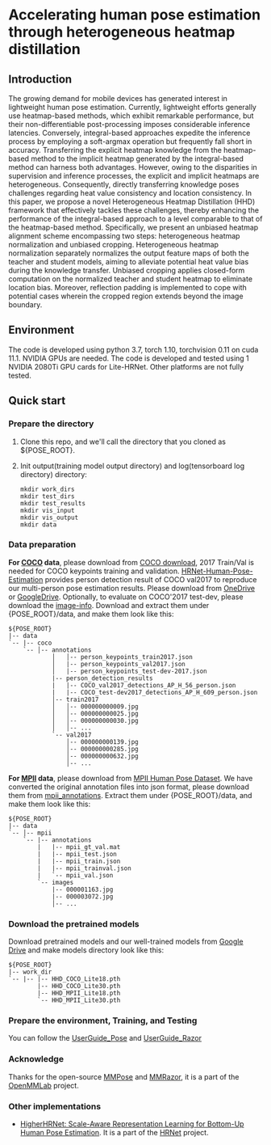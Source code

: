 # Accelerating human pose estimation through heterogeneous heatmap distillation

## Introduction
The growing demand for mobile devices has generated interest in lightweight human pose estimation. Currently, lightweight efforts generally use heatmap-based methods, which exhibit remarkable performance, but their non-differentiable post-processing imposes considerable inference latencies. Conversely, integral-based approaches expedite the inference process by employing a soft-argmax operation but frequently fall short in accuracy. Transferring the explicit heatmap knowledge from the heatmap-based method to the implicit heatmap generated by the integral-based method can harness both advantages. However, owing to the disparities in supervision and inference processes, the explicit and implicit heatmaps are heterogeneous. Consequently, directly transferring knowledge poses challenges regarding heat value consistency and location consistency. In this paper, we propose a novel Heterogeneous Heatmap Distillation (HHD) framework that effectively tackles these challenges, thereby enhancing the performance of the integral-based approach to a level comparable to that of the heatmap-based method. Specifically, we present an unbiased heatmap alignment scheme encompassing two steps: heterogeneous heatmap normalization and unbiased cropping. Heterogeneous heatmap normalization separately normalizes the output feature maps of both the teacher and student models, aiming to alleviate potential heat value bias during the knowledge transfer. Unbiased cropping applies closed-form computation on the normalized teacher and student heatmap to eliminate location bias. Moreover, reflection padding is implemented to cope with potential cases wherein the cropped region extends beyond the image boundary.

## Environment

The code is developed using python 3.7, torch 1.10, torchvision 0.11 on cuda 11.1. NVIDIA GPUs are needed. The code is developed and tested using 1 NVIDIA 2080Ti GPU cards for Lite-HRNet. Other platforms are not fully tested.

## Quick start

### Prepare the directory

1. Clone this repo, and we'll call the directory that you cloned as ${POSE_ROOT}.

2. Init output(training model output directory) and log(tensorboard log directory) directory:

   ```
   mkdir work_dirs
   mkdir test_dirs
   mkdir test_results
   mkdir vis_input
   mkdir vis_output
   mkdir data
   ```

### Data preparation

**For [COCO](http://cocodataset.org/) data**, please download from [COCO download](http://cocodataset.org/#download), 2017 Train/Val is needed for COCO keypoints training and validation. [HRNet-Human-Pose-Estimation](https://github.com/HRNet/HRNet-Human-Pose-Estimation) provides person detection result of COCO val2017 to reproduce our multi-person pose estimation results. Please download from [OneDrive](https://1drv.ms/f/s!AhIXJn_J-blWzzDXoz5BeFl8sWM-) or [GoogleDrive](https://drive.google.com/drive/folders/1fRUDNUDxe9fjqcRZ2bnF_TKMlO0nB_dk?usp=sharing). Optionally, to evaluate on COCO'2017 test-dev, please download the [image-info](https://download.openmmlab.com/mmpose/datasets/person_keypoints_test-dev-2017.json). Download and extract them under {POSE_ROOT}/data, and make them look like this:

    ${POSE_ROOT}
    |-- data
    `-- |-- coco
        `-- │-- annotations
                │   │-- person_keypoints_train2017.json
                │   |-- person_keypoints_val2017.json
                │   |-- person_keypoints_test-dev-2017.json
                |-- person_detection_results
                |   |-- COCO_val2017_detections_AP_H_56_person.json
                |   |-- COCO_test-dev2017_detections_AP_H_609_person.json
                │-- train2017
                │   │-- 000000000009.jpg
                │   │-- 000000000025.jpg
                │   │-- 000000000030.jpg
                │   │-- ...
                `-- val2017
                    │-- 000000000139.jpg
                    │-- 000000000285.jpg
                    │-- 000000000632.jpg
                    │-- ...


**For [MPII](http://human-pose.mpi-inf.mpg.de/) data**, please download from [MPII Human Pose Dataset](http://human-pose.mpi-inf.mpg.de/). We have converted the original annotation files into json format, please download them from [mpii_annotations](https://download.openmmlab.com/mmpose/datasets/mpii_annotations.tar). Extract them under {POSE_ROOT}/data, and make them look like this:

    ${POSE_ROOT}
    |-- data
    `-- │-- mpii
        `-- |-- annotations
            |   |-- mpii_gt_val.mat
            |   |-- mpii_test.json
            |   |-- mpii_train.json
            |   |-- mpii_trainval.json
            |   `-- mpii_val.json
            `-- images
                |-- 000001163.jpg
                |-- 000003072.jpg
                │-- ...


### Download the pretrained models

Download pretrained models and our well-trained models from [Google Drive](https://drive.google.com/drive/folders/1bKEuo4f3YfaoiPaiSyGCj5LJr0DLYlF8?usp=sharing) and make models directory look like this:

    ${POSE_ROOT}
    |-- work_dir       
    `-- |-- |-- HHD_COCO_Lite18.pth
            |-- HHD_COCO_Lite30.pth
            |-- HHD_MPII_Lite18.pth
            `-- HHD_MPII_Lite30.pth

### Prepare the environment, Training, and Testing 

You can follow the [UserGuide_Pose](https://mmpose.readthedocs.io/en/latest/) and [UserGuide_Razor](https://mmrazor.readthedocs.io/en/latest/)

### Acknowledge
Thanks for the open-source [MMPose](https://github.com/open-mmlab/mmpose) and [MMRazor](https://github.com/open-mmlab/mmrazor), it is a part of the [OpenMMLab](https://github.com/open-mmlab/) project.
### Other implementations
* [HigherHRNet: Scale-Aware Representation Learning for Bottom-Up Human Pose Estimation](https://github.com/HRNet/HigherHRNet-Human-Pose-Estimation). It is a part of the [HRNet](https://github.com/HRNet) project.
